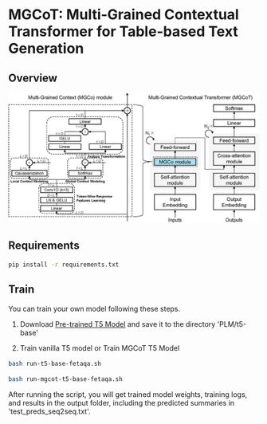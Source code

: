 # MGCoT: Multi-Grained Contextual Transformer for Table-based Text Generation

## Overview
![](figure/overview_crop.png)

## Requirements
```bash
pip install -r requirements.txt
```

## Train
You can train your own model following these steps.

1. Download [Pre-trained T5 Model](https://huggingface.co/google-t5/t5-base/tree/main) and save it to the directory 'PLM/t5-base'

2. Train vanilla T5 model or Train MGCoT T5 Model
```bash
bash run-t5-base-fetaqa.sh
```
```bash
bash run-mgcot-t5-base-fetaqa.sh
```

After running the script, you will get trained model weights, training logs, and results in the output folder, including the predicted summaries in 'test_preds_seq2seq.txt'.
